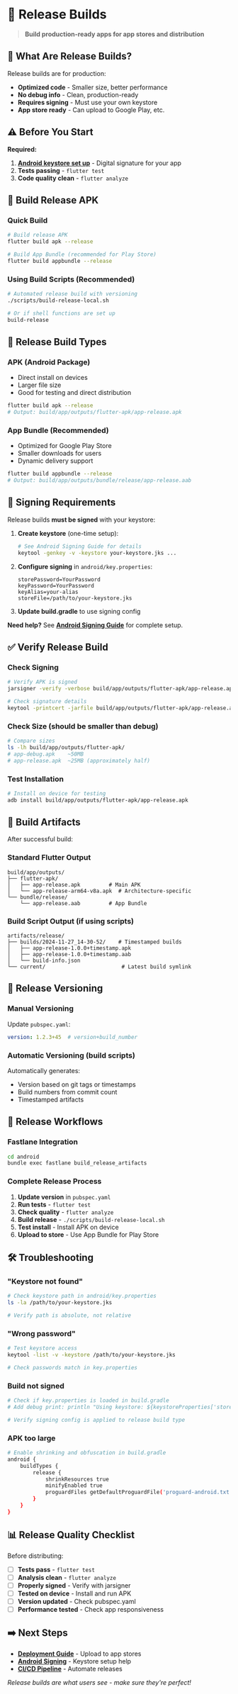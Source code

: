 # 🚀 Release Builds

> **Build production-ready apps for app stores and distribution**

## 🎯 What Are Release Builds?

Release builds are for production:
- **Optimized code** - Smaller size, better performance
- **No debug info** - Clean, production-ready
- **Requires signing** - Must use your own keystore
- **App store ready** - Can upload to Google Play, etc.

## ⚠️ Before You Start

**Required:**
1. **[Android keystore set up](ANDROID_SIGNING.md)** - Digital signature for your app
2. **Tests passing** - `flutter test`
3. **Code quality clean** - `flutter analyze`

## 🔨 Build Release APK

### **Quick Build**
```bash
# Build release APK
flutter build apk --release

# Build App Bundle (recommended for Play Store)  
flutter build appbundle --release
```

### **Using Build Scripts** (Recommended)
```bash
# Automated release build with versioning
./scripts/build-release-local.sh

# Or if shell functions are set up
build-release
```

## 📱 Release Build Types

### **APK (Android Package)**
- Direct install on devices
- Larger file size
- Good for testing and direct distribution

```bash
flutter build apk --release
# Output: build/app/outputs/flutter-apk/app-release.apk
```

### **App Bundle (Recommended)**  
- Optimized for Google Play Store
- Smaller downloads for users
- Dynamic delivery support

```bash
flutter build appbundle --release
# Output: build/app/outputs/bundle/release/app-release.aab
```

## 🔐 Signing Requirements

Release builds **must be signed** with your keystore:

1. **Create keystore** (one-time setup):
   ```bash
   # See Android Signing Guide for details
   keytool -genkey -v -keystore your-keystore.jks ...
   ```

2. **Configure signing** in `android/key.properties`:
   ```properties
   storePassword=YourPassword
   keyPassword=YourPassword  
   keyAlias=your-alias
   storeFile=/path/to/your-keystore.jks
   ```

3. **Update build.gradle** to use signing config

**Need help?** See **[Android Signing Guide](ANDROID_SIGNING.md)** for complete setup.

## ✅ Verify Release Build

### **Check Signing**
```bash
# Verify APK is signed
jarsigner -verify -verbose build/app/outputs/flutter-apk/app-release.apk

# Check signature details
keytool -printcert -jarfile build/app/outputs/flutter-apk/app-release.apk
```

### **Check Size** (should be smaller than debug)
```bash
# Compare sizes
ls -lh build/app/outputs/flutter-apk/
# app-debug.apk    ~50MB
# app-release.apk  ~25MB (approximately half)
```

### **Test Installation**
```bash
# Install on device for testing
adb install build/app/outputs/flutter-apk/app-release.apk
```

## 🎁 Build Artifacts

After successful build:

### **Standard Flutter Output**
```
build/app/outputs/
├── flutter-apk/
│   ├── app-release.apk         # Main APK
│   └── app-release-arm64-v8a.apk  # Architecture-specific
└── bundle/release/
    └── app-release.aab         # App Bundle
```

### **Build Script Output** (if using scripts)
```
artifacts/release/
├── builds/2024-11-27_14-30-52/    # Timestamped builds
│   ├── app-release-1.0.0+timestamp.apk
│   ├── app-release-1.0.0+timestamp.aab
│   └── build-info.json
└── current/                        # Latest build symlink
```

## 🔄 Release Versioning

### **Manual Versioning**
Update `pubspec.yaml`:
```yaml
version: 1.2.3+45  # version+build_number
```

### **Automatic Versioning** (build scripts)
Automatically generates:
- Version based on git tags or timestamps
- Build numbers from commit count
- Timestamped artifacts

## 🚀 Release Workflows

### **Fastlane Integration**
```bash
cd android
bundle exec fastlane build_release_artifacts
```

### **Complete Release Process**
1. **Update version** in `pubspec.yaml`
2. **Run tests** - `flutter test`
3. **Check quality** - `flutter analyze`
4. **Build release** - `./scripts/build-release-local.sh`
5. **Test install** - Install APK on device
6. **Upload to store** - Use App Bundle for Play Store

## 🛠️ Troubleshooting

### **"Keystore not found"**
```bash
# Check keystore path in android/key.properties
ls -la /path/to/your-keystore.jks

# Verify path is absolute, not relative
```

### **"Wrong password"**
```bash
# Test keystore access
keytool -list -v -keystore /path/to/your-keystore.jks

# Check passwords match in key.properties
```

### **Build not signed**
```bash
# Check if key.properties is loaded in build.gradle
# Add debug print: println "Using keystore: ${keystoreProperties['storeFile']}"

# Verify signing config is applied to release build type
```

### **APK too large**
```bash
# Enable shrinking and obfuscation in build.gradle
android {
    buildTypes {
        release {
            shrinkResources true
            minifyEnabled true
            proguardFiles getDefaultProguardFile('proguard-android.txt')
        }
    }
}
```

## 📊 Release Quality Checklist

Before distributing:
- [ ] **Tests pass** - `flutter test`
- [ ] **Analysis clean** - `flutter analyze`  
- [ ] **Properly signed** - Verify with jarsigner
- [ ] **Tested on device** - Install and run APK
- [ ] **Version updated** - Check pubspec.yaml
- [ ] **Performance tested** - Check app responsiveness

## ➡️ Next Steps

- **[Deployment Guide](../deployment/DEPLOYMENT_OVERVIEW_GUIDE.md)** - Upload to app stores
- **[Android Signing](ANDROID_SIGNING.md)** - Keystore setup help
- **[CI/CD Pipeline](../ci-cd/CICD_PIPELINE_OVERVIEW.md)** - Automate releases

*Release builds are what users see - make sure they're perfect!*
